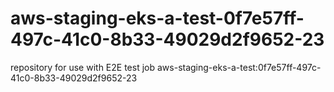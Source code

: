 # aws-staging-eks-a-test-0f7e57ff-497c-41c0-8b33-49029d2f9652-23
repository for use with E2E test job aws-staging-eks-a-test:0f7e57ff-497c-41c0-8b33-49029d2f9652-23
